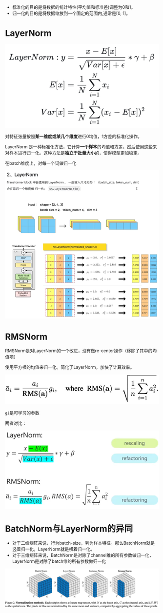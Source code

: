 - 标准化的目的是将数据的统计特性(平均值和标准差)调整为0和1。
- 归一化的目的是将数据缩放到一个固定的范围内,通常是[0, 1]。

# LayerNorm

![image-20240627210325778](layer_norm.assets/image-20240627210325778.png)

对特征张量按照**某一维度或某几个维度**进行0均值，1方差的标准化操作。

LayerNorm 是一种标准化方法，它计算**一个样本**的均值和方差，然后使用这些来对样本进行归一化。这种方法是**独立于批量大小**的，使得模型更加稳定。

在batch维度上，对每一个词做归一化

![image-20240626130156909](layer_norm.assets/image-20240626130156909.png)

# RMSNorm

RMSNorm是对LayerNorm的一个改进，没有做re-center操作（移除了其中的均值项）

使用平方根的均值来归一化。简化了LayerNorm，加快了计算效率。

![image-20240625102839681](layer_norm.assets/image-20240625102839681.png)

`gi`是可学习的参数

两者对比：

![image-20240625184049821](layer_norm.assets/image-20240625184049821.png)

# BatchNorm与LayerNorm的异同

- 对于二维矩阵来说，行为batch-size，列为样本特征。那么BatchNorm就是竖着归一化，LayerNorm就是横着归一化。
- 对于三维矩阵来说，BatchNorm是对除了channel维的所有参数做归一化，LayerNorm是对除了batch维的所有参数做归一化

![image-20240625103030601](layer_norm.assets/image-20240625103030601.png)

